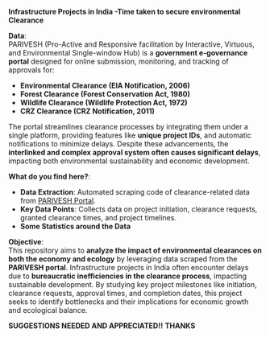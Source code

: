 **Infrastructure Projects in India -Time taken to secure environmental Clearance**

**Data**:  
PARIVESH (Pro-Active and Responsive facilitation by Interactive, Virtuous, and Environmental Single-window Hub) is a **government e-governance portal** designed for online submission, monitoring, and tracking of approvals for:  
- **Environmental Clearance (EIA Notification, 2006)**  
- **Forest Clearance (Forest Conservation Act, 1980)**  
- **Wildlife Clearance (Wildlife Protection Act, 1972)**  
- **CRZ Clearance (CRZ Notification, 2011)**  


The portal streamlines clearance processes by integrating them under a single platform, providing features like **unique project IDs**, and automatic notifications to minimize delays. Despite these advancements, the **interlinked and complex approval system often causes significant delays**, impacting both environmental sustainability and economic development.  

**What do you find here?**:  
- **Data Extraction**: Automated scraping code of clearance-related data from [PARIVESH Portal](https://parivesh.nic.in/#/).  
- **Key Data Points**: Collects data on project initiation, clearance requests, granted clearance times, and project timelines.  
- **Some Statistics around the Data**

**Objective**:  
This repository aims to **analyze the impact of environmental clearances on both the economy and ecology** by leveraging data scraped from the **PARIVESH portal**. Infrastructure projects in India often encounter delays due to **bureaucratic inefficiencies in the clearance process**, impacting sustainable development. By studying key project milestones like initiation, clearance requests, approval times, and completion dates, this project seeks to identify bottlenecks and their implications for economic growth and ecological balance.

**SUGGESTIONS NEEDED AND APPRECIATED!!**
**THANKS**
